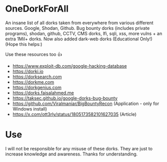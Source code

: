 # OneDorkForAll
An insane list of all dorks taken from everywhere from various different sources. Google, Shodan, Github.
Bug bounty dorks (includes private programs), shodan, github, CCTV, CMS dorks, lfi, sqli, xss, more vulns + an extra 1Mil+ dorks.
Now also added dark-web dorks (Educational Only!) (Hope this helps:)

Use these resources too 👍
- https://www.exploit-db.com/google-hacking-database
- https://dorki.io
- https://dorksearch.com
- https://dorkme.com
- https://dorkgenius.com
- https://dorks.faisalahmed.me
- https://taksec.github.io/google-dorks-bug-bounty
- https://github.com/Viralmaniar/BigBountyRecon (Application - only for Windows install)
- https://x.com/ott3rly/status/1805173582101627035 (Article)

# Use
I will not be responsible for any misuse of these dorks. They are just to increase knowledge and awareness. Thanks for understanding.
